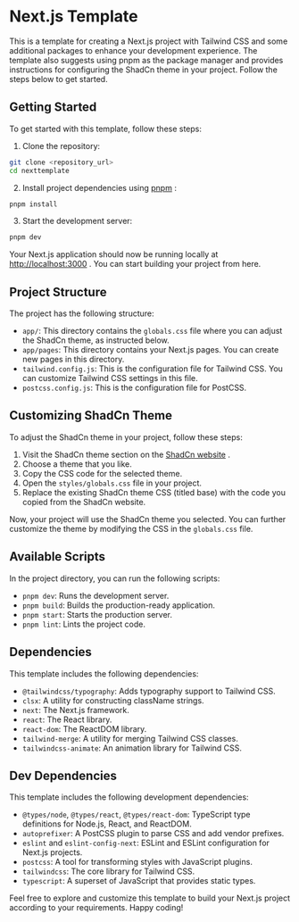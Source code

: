 # Next.js Template

This is a template for creating a Next.js project with Tailwind CSS and some additional packages to enhance your development experience. The template also suggests using pnpm as the package manager and provides instructions for configuring the ShadCn theme in your project. Follow the steps below to get started.

## Getting Started

To get started with this template, follow these steps:

1. Clone the repository:

```bash
git clone <repository_url>
cd nexttemplate
```

2. Install project dependencies using [pnpm](https://pnpm.io/) :

```bash
pnpm install
```

3. Start the development server:

```bash
pnpm dev
```

Your Next.js application should now be running locally at [http://localhost:3000](http://localhost:3000/) .
You can start building your project from here.

## Project Structure

The project has the following structure:

- `app/`: This directory contains the `globals.css` file where you can adjust the ShadCn theme, as instructed below.
- `app/pages`: This directory contains your Next.js pages. You can create new pages in this directory.
- `tailwind.config.js`: This is the configuration file for Tailwind CSS. You can customize Tailwind CSS settings in this file.
- `postcss.config.js`: This is the configuration file for PostCSS.

## Customizing ShadCn Theme

To adjust the ShadCn theme in your project, follow these steps:

1. Visit the ShadCn theme section on the [ShadCn website](https://ui.shadcn.com/themes) .
2. Choose a theme that you like.
3. Copy the CSS code for the selected theme.
4. Open the `styles/globals.css` file in your project.
5. Replace the existing ShadCn theme CSS (titled base) with the code you copied from the ShadCn website.

Now, your project will use the ShadCn theme you selected. You can further customize the theme by modifying the CSS in the `globals.css` file.

## Available Scripts

In the project directory, you can run the following scripts:

- `pnpm dev`: Runs the development server.
- `pnpm build`: Builds the production-ready application.
- `pnpm start`: Starts the production server.
- `pnpm lint`: Lints the project code.

## Dependencies

This template includes the following dependencies:

- `@tailwindcss/typography`: Adds typography support to Tailwind CSS.
- `clsx`: A utility for constructing className strings.
- `next`: The Next.js framework.
- `react`: The React library.
- `react-dom`: The ReactDOM library.
- `tailwind-merge`: A utility for merging Tailwind CSS classes.
- `tailwindcss-animate`: An animation library for Tailwind CSS.

## Dev Dependencies

This template includes the following development dependencies:

- `@types/node`, `@types/react`, `@types/react-dom`: TypeScript type definitions for Node.js, React, and ReactDOM.
- `autoprefixer`: A PostCSS plugin to parse CSS and add vendor prefixes.
- `eslint` and `eslint-config-next`: ESLint and ESLint configuration for Next.js projects.
- `postcss`: A tool for transforming styles with JavaScript plugins.
- `tailwindcss`: The core library for Tailwind CSS.
- `typescript`: A superset of JavaScript that provides static types.

Feel free to explore and customize this template to build your Next.js project according to your requirements. Happy coding!
